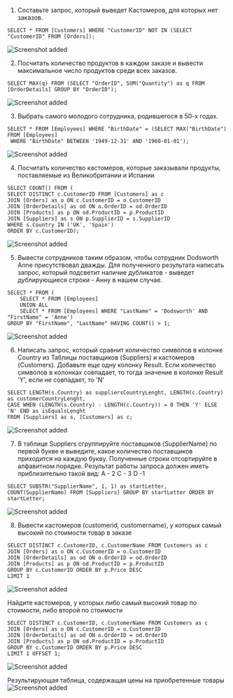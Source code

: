 1) Составьте запрос, который выведет Кастомеров, для которых нет заказов.
```
SELECT * FROM [Customers] WHERE "CustomerID" NOT IN (SELECT "CustomerID" FROM [Orders]);
```
![Screenshot added](https://github.com/NataliiaLebedevaEpam/data-quality-training/blob/main/img/SQL_2_question1.jpg)

2) Посчитать количество продуктов в каждом заказе и вывести максимальное число продуктов среди всех заказов.
```
SELECT MAX(q) FROM (SELECT "OrderID", SUM("Quantity") as q FROM [OrderDetails] GROUP BY "OrderID");
```
![Screenshot added](https://github.com/NataliiaLebedevaEpam/data-quality-training/blob/main/img/SQL_2_question2.jpg)

3) Выбрать самого молодого сотрудника, родившегося в 50-х годах.
```
SELECT * FROM [Employees] WHERE "BirthDate" = (SELECT MAX("BirthDate") FROM [Employees]
 WHERE "BirthDate" BETWEEN '1949-12-31' AND '1960-01-01');
```
![Screenshot added](https://github.com/NataliiaLebedevaEpam/data-quality-training/blob/main/img/SQL_2_question3b.jpg)

4) Посчитать количество кастомеров, которые заказывали продукты, поставляемые из Великобритании и Испании
```
SELECT COUNT() FROM (
SELECT DISTINCT c.CustomerID FROM [Customers] as c 
JOIN [Orders] as o ON c.CustomerID = o.CustomerID 
JOIN [OrderDetails] as od ON o.OrderID = od.OrderID
JOIN [Products] as p ON od.ProductID = p.ProductID
JOIN [Suppliers] as s ON p.SupplierID = s.SupplierID
WHERE s.Country IN ('UK', 'Spain') 
ORDER BY c.CustomerID);
```
![Screenshot added](https://github.com/NataliiaLebedevaEpam/data-quality-training/blob/main/img/SQL_2_question4.jpg)	 

5) Вывести сотрудников таким образом, чтобы сотрудник Dodsworth Anne присутствовал дважды.
Для полученного результата написать запрос, который подсветит наличие дубликатов - выведет дублирующиеся строки - Анну в нашем случае.
```
SELECT * FROM (
	SELECT * FROM [Employees] 
	UNION ALL
	SELECT * FROM [Employees] WHERE "LastName" = 'Dodsworth' AND "FirstName" = 'Anne')
GROUP BY "FirstName", "LastName" HAVING COUNT() > 1;
```
![Screenshot added](https://github.com/NataliiaLebedevaEpam/data-quality-training/blob/main/img/SQL_2_question5.jpg)	 

6) Написать запрос, который сравнит количество символов в колонке Country из Таблицы поставщиков (Suppliers) и кастомеров (Customers).
Добавьте еще одну колонку Result. Если количество символов в колонках совпадает, то тогда значение в колонке Result 'Y', если не совпадает, то 'N'
```
SELECT LENGTH(s.Country) as suppliersCountryLenght, LENGTH(c.Country) as customerCountryLenght,  
CASE WHEN (LENGTH(s.Country) - LENGTH(c.Country)) = 0 THEN 'Y' ELSE 'N' END as isEqualsLenght
FROM [Suppliers] as s, [Customers] as c;
```
![Screenshot added](https://github.com/NataliiaLebedevaEpam/data-quality-training/blob/main/img/SQL_2_question6b.jpg)	 


7) В таблице Suppliers сгруппируйте поставщиков (SupplierName) по первой букве и выведите, какое количество поставщиков приходится на каждую букву. Полученные строки отсортируйте в алфавитном порядке. Результат работы запроса должен иметь приблизительно такой вид:
A - 2 
C - 3 
D -1 
```
SELECT SUBSTR("SupplierName", 1, 1) as startLetter, COUNT(SupplierName) FROM [Suppliers] GROUP BY startLetter ORDER BY startLetter;
```
![Screenshot added](https://github.com/NataliiaLebedevaEpam/data-quality-training/blob/main/img/SQL_2_question7.jpg)	 

8) Вывести кастомеров (customerid, customername), у которых самый высокий по стоимости товар в заказе
```
SELECT DISTINCT c.CustomerID, c.CustomerName FROM Customers as c 
JOIN [Orders] as o ON c.CustomerID = o.CustomerID 
JOIN [OrderDetails] as od ON o.OrderID = od.OrderID
JOIN [Products] as p ON od.ProductID = p.ProductID
GROUP BY c.CustomerID ORDER BY p.Price DESC
LIMIT 1
```
![Screenshot added](https://github.com/NataliiaLebedevaEpam/data-quality-training/blob/main/img/SQL_2_question8c.jpg)


Найдите кастомеров, у которых либо самый высокий товар по стоимости, либо второй по стоимости
```
SELECT DISTINCT c.CustomerID, c.CustomerName FROM Customers as c 
JOIN [Orders] as o ON c.CustomerID = o.CustomerID 
JOIN [OrderDetails] as od ON o.OrderID = od.OrderID
JOIN [Products] as p ON od.ProductID = p.ProductID
GROUP BY c.CustomerID ORDER BY p.Price DESC
LIMIT 1 OFFSET 1;
```
![Screenshot added](https://github.com/NataliiaLebedevaEpam/data-quality-training/blob/main/img/SQL_2_question8b.jpg)	 


Результирующая таблица, содержащая цены на приобретенные товары
![Screenshot added](https://github.com/NataliiaLebedevaEpam/data-quality-training/blob/main/img/SQL_2_question8a.jpg)

